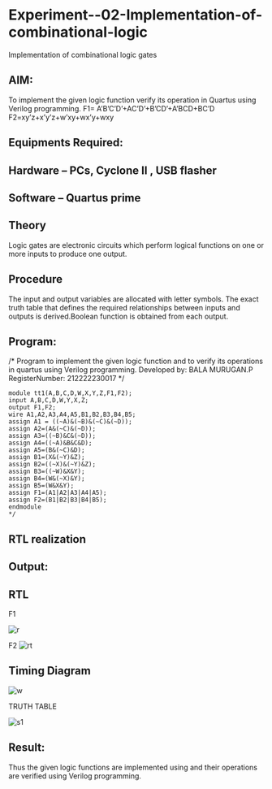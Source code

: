# Experiment--02-Implementation-of-combinational-logic
Implementation of combinational logic gates
 
## AIM:
To implement the given logic function verify its operation in Quartus using Verilog programming.
 F1= A’B’C’D’+AC’D’+B’CD’+A’BCD+BC’D
F2=xy’z+x’y’z+w’xy+wx’y+wxy
 
 
 
## Equipments Required:
## Hardware – PCs, Cyclone II , USB flasher
## Software – Quartus prime


## Theory
 Logic gates are electronic circuits which perform logical functions on one or more inputs to produce one output.
 
## Procedure
The input and output variables are allocated with letter symbols. The exact truth table that defines the required relationships between inputs and outputs is derived.Boolean function is obtained from each output.

## Program:
/*
Program to implement the given logic function and to verify its operations in quartus using Verilog programming.
Developed by: BALA MURUGAN.P
RegisterNumber:  212222230017
*/
```
module tt1(A,B,C,D,W,X,Y,Z,F1,F2);
input A,B,C,D,W,Y,X,Z;
output F1,F2;
wire A1,A2,A3,A4,A5,B1,B2,B3,B4,B5;
assign A1 = ((~A)&(~B)&(~C)&(~D));
assign A2=(A&(~C)&(~D));
assign A3=((~B)&C&(~D));
assign A4=((~A)&B&C&D);
assign A5=(B&(~C)&D);
assign B1=(X&(~Y)&Z);
assign B2=((~X)&(~Y)&Z);
assign B3=((~W)&X&Y);
assign B4=(W&(~X)&Y);
assign B5=(W&X&Y);
assign F1=(A1|A2|A3|A4|A5);
assign F2=(B1|B2|B3|B4|B5);
endmodule
*/
```
## RTL realization
## Output:
## RTL

F1


![r](https://user-images.githubusercontent.com/118680410/234773568-18e26013-eb03-430e-9ad8-95188dad4ce9.png)

F2
![rt](https://user-images.githubusercontent.com/118680410/234773573-06f52483-33d6-465f-ac1d-b08aa34f69db.png)

## Timing Diagram
![w](https://user-images.githubusercontent.com/118680410/234773494-5af1e099-3717-435b-9120-ab8c531d7cb4.png)

TRUTH TABLE

![s1](https://user-images.githubusercontent.com/118680410/234777616-df55cbf8-8d7f-4399-bed3-bcec311ea4e3.png)




## Result:
Thus the given logic functions are implemented using  and their operations are verified using Verilog programming.

